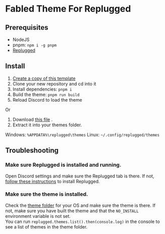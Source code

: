 # Fabled Theme For Replugged
## Prerequisites

- NodeJS
- pnpm: `npm i -g pnpm`
- [Replugged](https://github.com/replugged-org/replugged#installation)

## Install

1. [Create a copy of this template](https://github.com/replugged-org/theme-template/generate)
2. Clone your new repository and cd into it
3. Install dependencies: `pnpm i`
4. Build the theme: `pnpm run build`
5. Reload Discord to load the theme

Or

1. Download
[this file](https://github.com/Teltta/fabled-theme/releases/latest/download/fabled-theme.zip)
.
2. Extract it into your themes folder.

Windows: `%APPDATA%\replugged\themes`
Linux: `~/.config/replugged/themes`

## Troubleshooting

### Make sure Replugged is installed and running.

Open Discord settings and make sure the Replugged tab is there. If not,
[follow these instructions](https://github.com/replugged-org/replugged#installation) to install
Replugged.

### Make sure the theme is installed.

Check the [theme folder](https://github.com/replugged-org/replugged#installing-plugins-and-themes)
for your OS and make sure the theme is there. If not, make sure you have built the theme and that
the `NO_INSTALL` environment variable is not set.  
You can run `replugged.themes.list().then(console.log)` in the console to see a list of themes in
the theme folder.
